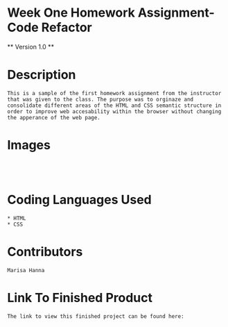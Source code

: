# Week One Homework Assignment- Code Refactor

** Version 1.0 **



 # Description

    This is a sample of the first homework assignment from the instructor that was given to the class. The purpose was to orginaze and consolidate different areas of the HTML and CSS semantic structure in order to improve web accesability within the browser without changing the apperance of the web page. 


# Images


<img scr="./images/html-before.png.png" width= 200> 
<img scr="./images/html-after.png" width= 200>
<img scr="./images/css-before.png" width= 200> 
<img scr="./images/css-after.png" width= 200>



# Coding Languages Used

    * HTML
    * CSS


# Contributors

    Marisa Hanna


# Link To Finished Product

    The link to view this finished project can be found here:
<link href="https://marisahanna.github.io/refactor-wk1/">
